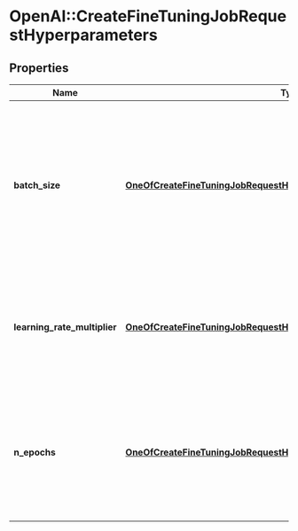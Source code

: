 # OpenAI::CreateFineTuningJobRequestHyperparameters

## Properties
Name | Type | Description | Notes
------------ | ------------- | ------------- | -------------
**batch_size** | [**OneOfCreateFineTuningJobRequestHyperparametersBatchSize**](OneOfCreateFineTuningJobRequestHyperparametersBatchSize.md) | Number of examples in each batch. A larger batch size means that model parameters are updated less frequently, but with lower variance.  | [optional] 
**learning_rate_multiplier** | [**OneOfCreateFineTuningJobRequestHyperparametersLearningRateMultiplier**](OneOfCreateFineTuningJobRequestHyperparametersLearningRateMultiplier.md) | Scaling factor for the learning rate. A smaller learning rate may be useful to avoid overfitting.  | [optional] 
**n_epochs** | [**OneOfCreateFineTuningJobRequestHyperparametersNEpochs**](OneOfCreateFineTuningJobRequestHyperparametersNEpochs.md) | The number of epochs to train the model for. An epoch refers to one full cycle  through the training dataset.  | [optional] 

